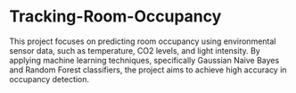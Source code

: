 # Tracking-Room-Occupancy
This project focuses on predicting room occupancy using environmental sensor data, such as temperature, CO2 levels, and light intensity. By applying machine learning techniques, specifically Gaussian Naive Bayes and Random Forest classifiers, the project aims to achieve high accuracy in occupancy detection. 
